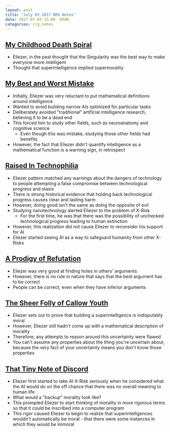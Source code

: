 ```yaml
---
layout: post
title: "July 03 2017 RRG Notes"
date: 2017-07-03 15:00 -0500
categories: rrg_notes
---
```


## [My Childhood Death Spiral](http://lesswrong.com/lw/ty/my_childhood_death_spiral/)
* Eliezer, in the past thought that the Singularity was the best way to make everyone more intelligent
* Thought that superintelligence implied supermorality

## [My Best and Worst Mistake](http://lesswrong.com/lw/tz/my_best_and_worst_mistake/)
* Initially, Eliezer was very reluctant to put mathematical definitions around intelligence
* Wanted to avoid building narrow AIs optimized for particular tasks
* Deliberately avoided "traditional" artificial intelligence research, believing it to be a dead end
* This forced him to study other fields, such as neuroanatomy and cognitive science
  * Even though this was mistake, studying those other fields had benefits 
* However, the fact that Eliezer didn't quantify intelligence as a mathematical function is a warning sign, in retrospect

## [Raised In Technophilia](http://lesswrong.com/lw/u0/raised_in_technophilia/)
* Eliezer pattern matched any warnings about the dangers of technology to people attempting a false compromise between technological progress and stasis
* There is strong historical evidence that holding back technological progress causes clear and lasting harm
* However, doing good isn't the same as doing the opposite of evil
* Studying nanotechnology alerted Eliezer to the problem of X-Risk
  * For the first time, he was that there was the possibility of unchecked technological progress leading to human extinction
* However, this realization did not cause Eliezer to reconsider his support for AI
* Eliezer started seeing AI as a way to safeguard humanity from other X-Risks

## [A Prodigy of Refutation](http://lesswrong.com/lw/u1/a_prodigy_of_refutation/)
* Eliezer was very good at finding holes in others' arguments
* However, there is no rule in nature that says that the best argument has to be correct
* People can be correct, even when they have inferior arguments

## [The Sheer Folly of Callow Youth](http://lesswrong.com/lw/u2/the_sheer_folly_of_callow_youth/)
* Eliezer sets out to prove that building a superintelligence is indisputably moral
* However, Eliezer still hadn't come up with a mathematical description of morality
* Therefore, any attempts to reason around this uncertainty were flawed
* You can't assume any properties about the thing you're uncertain about, because the very fact of your uncertainty means you don't know those properties

## [That Tiny Note of Discord](http://lesswrong.com/lw/u7/that_tiny_note_of_discord/)
* Eliezer first started to take AI X-Risk seriously when he considered what the AI would do on the off chance that there was no overall meaning to human life
* What would a "backup" morality look like?
* This prompted Eliezer to start thinking of morality in more rigorous terms so that it could be inscribed into a computer program
* This rigor caused Eliezer to begin to realize that superintelligences wouldn't automatically be moral - that there were some instances in which they would be immoral